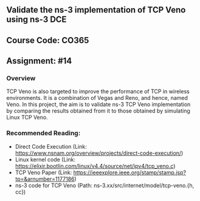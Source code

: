## Validate the ns-3 implementation of TCP Veno using ns-3 DCE
## Course Code: CO365

## Assignment: #14

### Overview
TCP Veno is also targeted to improve the performance of TCP in wireless
environments. It is a combination of Vegas and Reno, and hence, named Veno. In this
project, the aim is to validate ns-3 TCP Veno implementation by comparing the results
obtained from it to those obtained by simulating Linux TCP Veno.

### Recommended Reading:
* Direct Code Execution (Link:
https://www.nsnam.org/overview/projects/direct-code-execution/)
* Linux kernel code (Link:
https://elixir.bootlin.com/linux/v4.4/source/net/ipv4/tcp_veno.c)
* TCP Veno Paper (Link:
https://ieeexplore.ieee.org/stamp/stamp.jsp?tp=&arnumber=1177186)
* ns-3 code for TCP Veno (Path: ns-3.xx/src/internet/model/tcp-veno.{h, cc})
